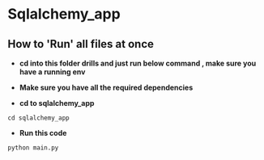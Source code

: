 # Sqlalchemy_app




## How to 'Run' all files at once 


- **cd into this folder drills and just run below command , make sure you have a running env**

- **Make sure you have all the required dependencies**


- **cd to sqlalchemy_app**
```
cd sqlalchemy_app
```

- **Run this code**

```
python main.py
```